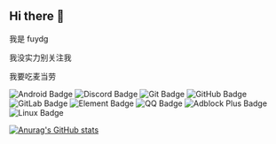 ## Hi there 👋

我是 fuydg

我没实力别关注我


我要吃麦当劳

![Android Badge](https://img.shields.io/badge/Android-34A853?logo=android&logoColor=fff&style=for-the-badge)
![Discord Badge](https://img.shields.io/badge/Discord-5865F2?logo=discord&logoColor=fff&style=for-the-badge)
![Git Badge](https://img.shields.io/badge/Git-F05032?logo=git&logoColor=fff&style=for-the-badge)
![GitHub Badge](https://img.shields.io/badge/GitHub-181717?logo=github&logoColor=fff&style=for-the-badge)
![GitLab Badge](https://img.shields.io/badge/GitLab-FC6D26?logo=gitlab&logoColor=fff&style=for-the-badge)
![Element Badge](https://img.shields.io/badge/Element-0DBD8B?logo=element&logoColor=fff&style=for-the-badge)
![QQ Badge](https://img.shields.io/badge/QQ-1EBAFC?logo=qq&logoColor=fff&style=for-the-badge)
![Adblock Plus Badge](https://img.shields.io/badge/Adblock%20Plus-C70D2C?logo=adblockplus&logoColor=fff&style=for-the-badge)
![Linux Badge](https://img.shields.io/badge/Linux-FCC624?logo=linux&logoColor=000&style=for-the-badge)

[![Anurag's GitHub stats](https://github-readme-stats.vercel.app/api?username=fuydg)](https://github.com/anuraghazra/github-readme-stats)